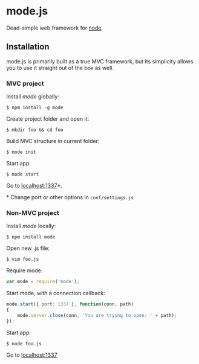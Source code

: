 mode.js
===

Dead-simple web framework for [node](http://nodejs.org).

## Installation

mode.js is primarily built as a true MVC framework, but its simplicity allows you to use it straight out of the box as well.

### MVC project

Install *mode* globally:

    $ npm install -g mode

Create project folder and open it:

    $ mkdir foo && cd foo

Build MVC structure in current folder:

    $ mode init

Start app:

    $ mode start

Go to [localhost:1337](http://localhost:1337)*.

\* Change port or other options in `conf/settings.js`

### Non-MVC project

Install *mode* locally:

    $ npm install mode

Open new .js file:

    $ vim foo.js

Require mode:

```js
var mode = require('mode');
```

Start mode, with a connection callback:

```js
mode.start({ port: 1337 }, function(conn, path)
{
    mode.server.close(conn, 'You are trying to open: ' + path);
});
```

Start app:

    $ node foo.js

Go to [localhost:1337](http://localhost:1337)